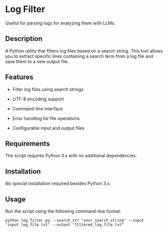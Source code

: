 # Log Filter
Useful for parsing logs for analyzing them with LLMs.

## Description
A Python utility that filters log files based on a search string. This tool allows you to extract specific lines containing a search term from a log file and save them to a new output file.

## Features
- Filter log files using search strings

- UTF-8 encoding support
- Command-line interface
- Error handling for file operations
- Configurable input and output files

## Requirements
The script requires Python 3.x with no additional dependencies.

## Installation
No special installation required besides Python 3.x.

## Usage
Run the script using the following command-line format:
```
python log_filter.py --search_str "your_search_string" --input "input_log_file.txt" --output "filtered_log_file.txt"
```